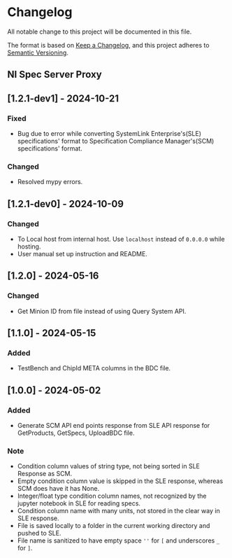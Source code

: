 # Changelog

All notable change to this project will be documented in this file.

The format is based on [Keep a Changelog](https://keepachangelog.com/en/1.1.0/),
and this project adheres to [Semantic Versioning](https://semver.org/spec/v2.0.0.html).

## NI Spec Server Proxy

## [1.2.1-dev1] - 2024-10-21

### Fixed

- Bug due to error while converting SystemLink Enterprise's(SLE) specifications' format to Specification Compliance Manager's(SCM) specifications' format.

### Changed

- Resolved mypy errors.

## [1.2.1-dev0] - 2024-10-09

### Changed

- To Local host from internal host. Use `localhost` instead of `0.0.0.0` while hosting.
- User manual set up instruction and README.

## [1.2.0] - 2024-05-16

### Changed

- Get Minion ID from file instead of using Query System API.

## [1.1.0] - 2024-05-15

### Added

- TestBench and ChipId META columns in the BDC file.

## [1.0.0] - 2024-05-02

### Added

- Generate SCM API end points response from SLE API response for GetProducts, GetSpecs, UploadBDC file.

### Note

- Condition column values of string type, not being sorted in SLE Response as SCM.
- Empty condition column value is skipped in the SLE response, whereas SCM does have it has None.
- Integer/float type condition column names, not recognized by the jupyter notebook in SLE for reading specs.
- Condition column name with many units, not stored in the clear way in SLE response.
- File is saved locally to a folder in the current working directory and pushed to SLE.
- File name is sanitized to have empty space `''` for `[` and underscores `_` for `]`.